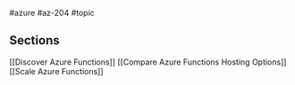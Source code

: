 #azure #az-204 #topic 

## Sections
[[Discover Azure Functions]]
[[Compare Azure Functions Hosting Options]]
[[Scale Azure Functions]]